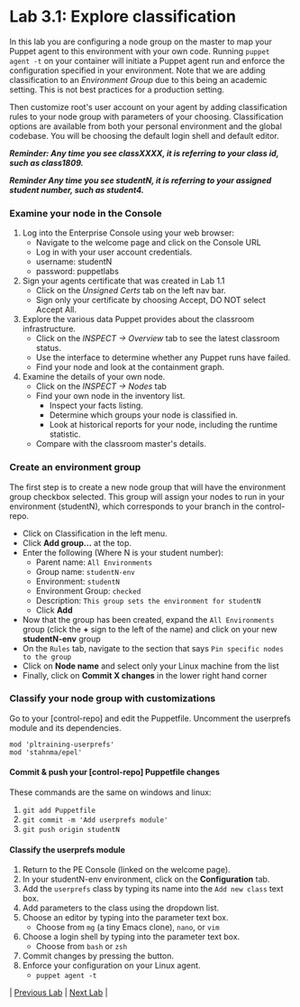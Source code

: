 # Lab 3.1: Explore classification

In this lab you are configuring a node group on the master to map your Puppet agent to this environment with your own code. Running `puppet agent -t` on your container will initiate a Puppet agent run and enforce the configuration specified in your environment. Note that we are adding classification to an *Environment Group* due to this being an academic setting. This is not best practices for a production setting.

Then customize root's user account on your agent by adding classification rules to your node group with parameters of your choosing. Classification options are available from both your personal environment and the global codebase.  You will be choosing the default login shell and default editor.

**_Reminder: Any time you see classXXXX, it is referring to your class id, such as class1809._**

**_Reminder Any time you see studentN, it is referring to your assigned student number, such as student4._**

### Examine your node in the Console

1. Log into the Enterprise Console using your web browser:
    * Navigate to the welcome page and click on the Console URL
    * Log in with your user account credentials.
    * username: studentN
    * password: puppetlabs
1. Sign your agents certificate that was created in Lab 1.1
    * Click on the *Unsigned Certs* tab on the left nav bar.
    * Sign only your certificate by choosing Accept, DO NOT select Accept All.
1. Explore the various data Puppet provides about the classroom infrastructure.
    * Click on the *INSPECT -> Overview* tab to see the latest classroom status.
    * Use the interface to determine whether any Puppet runs have failed.
    * Find your node and look at the containment graph.
1. Examine the details of your own node.
    * Click on the *INSPECT -> Nodes* tab
    * Find your own node in the inventory list.
        * Inspect your facts listing.
        * Determine which groups your node is classified in.
        * Look at historical reports for your node, including the runtime statistic.
    * Compare with the classroom master's details.

### Create an environment group

The first step is to create a new node group that will have the environment group checkbox selected. This group will assign your nodes to run in your environment (studentN), which corresponds to your branch in the control-repo.

* Click on Classification in the left menu.
* Click **Add group...** at the top.
* Enter the following (Where N is your student number):
  * Parent name: `All Environments`
  * Group name: `studentN-env`
  * Environment: `studentN`
  * Environment Group: `checked`
  * Description: `This group sets the environment for studentN`
  * Click **Add**
* Now that the group has been created, expand the `All Environments` group (click the **+** sign to the left of the name) and click on your new **studentN-env** group
* On the `Rules` tab, navigate to the section that says `Pin specific nodes to the group`
* Click on **Node name** and select only your Linux machine from the list
* Finally, click on **Commit X changes** in the lower right hand corner

### Classify your node group with customizations

Go to your [control-repo] and edit the Puppetfile. Uncomment the userprefs module and its dependencies.

```
mod 'pltraining-userprefs'
mod 'stahnma/epel'
```

#### Commit & push your [control-repo] Puppetfile changes

These commands are the same on windows and linux:

1. `git add Puppetfile`
1. `git commit -m 'Add userprefs module'`
1. `git push origin studentN`

#### Classify the userprefs module

1. Return to the PE Console (linked on the welcome page).
1. In your studentN-env environment, click on the **Configuration** tab.
1. Add the `userprefs` class by typing its name into the `Add new class` text box.
1. Add parameters to the class using the dropdown list.
1. Choose an editor by typing into the parameter text box.
    * Choose from `mg` (a tiny Emacs clone), `nano`, or `vim`
1. Choose a login shell by typing into the parameter text box.
    * Choose from `bash` or `zsh`
1. Commit changes by pressing the button.
1. Enforce your configuration on your Linux agent.
    * `puppet agent -t`

|  [Previous Lab](../lab-02.1-Editing-code)  |  [Next Lab](../lab-03.2-Create-a-module)  |
